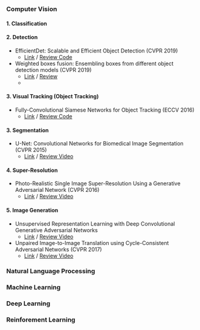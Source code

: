 ### Computer Vision

#### 1. Classification

#### 2. Detection
* EfficientDet: Scalable and Efficient Object Detection (CVPR 2019)
    * [Link](https://arxiv.org/abs/1911.09070) / [Review Code](https://amaarora.github.io/2021/01/11/efficientdet.html) 
* Weighted boxes fusion: Ensembling boxes from different object detection models (CVPR 2019)
    * [Link](https://arxiv.org/abs/1910.13302) / [Review](https://lv99.tistory.com/74) 
    * 
#### 3. Visual Tracking (Object Tracking)
* Fully-Convolutional Siamese Networks for Object Tracking (ECCV 2016)
    * [Link](https://arxiv.org/abs/1606.09549) / [Review Code](https://programmer.help/blogs/siamfc-pytorch-code-explanation-demo-track.html) 

#### 3. Segmentation
* U-Net: Convolutional Networks for Biomedical Image Segmentation (CVPR 2015)
    * [Link](https://arxiv.org/abs/1505.04597) / [Review Video](https://youtu.be/sSxdQq9CCx0) 

#### 4. Super-Resolution
* Photo-Realistic Single Image Super-Resolution Using a Generative Adversarial Network (CVPR 2016)
    * [Link](https://arxiv.org/abs/1609.04802) / [Review Video](https://youtu.be/drAN7gLA8sU) 

#### 5. Image Generation
* Unsupervised Representation Learning with Deep Convolutional Generative Adversarial Networks
    * [Link](https://arxiv.org/abs/1511.06434) / [Review Video](https://youtu.be/TR79NaHtxU0) 
* Unpaired Image-to-Image Translation using Cycle-Consistent Adversarial Networks (CVPR 2017)
    * [Link](https://arxiv.org/abs/1703.10593) / [Review Video](https://youtu.be/zAVCeF5cFNc) 

### Natural Language Processing

### Machine Learning

### Deep Learning

### Reinforement Learning
